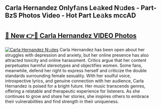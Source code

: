 ## Carla Hernandez Onlyf𝚊ns Le𝚊ked N𝚞des - Part-BzS Photos Video - Hot Part Le𝚊ks mccAD

# <h2><a href="http://ab62590.deff.icu/?id=Carla+Hernandez">🔗 New 👉🔴 Carla Hernandez VIDEO Photos</a></h2>

[![Carla Hernandez N𝚞des](https://i.imgur.com/rIISA9y.gif)](http://ab62590.deff.icu/?id=Carla+Hernandez)
Carla Hernandez has been open about her struggles with depression and anxiety, but her online presence has also attracted toxicity and online harassment. Critics argue that her content perpetuates harmful stereotypes and objectifies women. Some fans, meanwhile, defend her right to express herself and criticize the double standards surrounding female sexuality. With her soulful voice, introspective lyrics, and genuine connection with her audience, Carla Hernandez is poised for a bright future. Her music transcends genres, offering a relatable and therapeutic experience for listeners. As she continues to grow and share her stories, she inspires others to embrace their vulnerabilities and find strength in their uniqueness.

